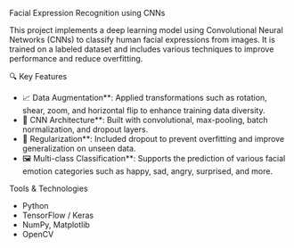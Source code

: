 Facial Expression Recognition using CNNs

This project implements a deep learning model using Convolutional Neural Networks (CNNs) to classify human facial expressions from images. It is trained on a labeled dataset and includes various techniques to improve performance and reduce overfitting.

 🔍 Key Features

- 📈 Data Augmentation**: Applied transformations such as rotation, shear, zoom, and horizontal flip to enhance training data diversity.
- 🧠 CNN Architecture**: Built with convolutional, max-pooling, batch normalization, and dropout layers.
- 🧪 Regularization**: Included dropout to prevent overfitting and improve generalization on unseen data.
- 🖼️ Multi-class Classification**: Supports the prediction of various facial emotion categories such as happy, sad, angry, surprised, and more.

 Tools & Technologies

- Python
- TensorFlow / Keras
- NumPy, Matplotlib
- OpenCV 


